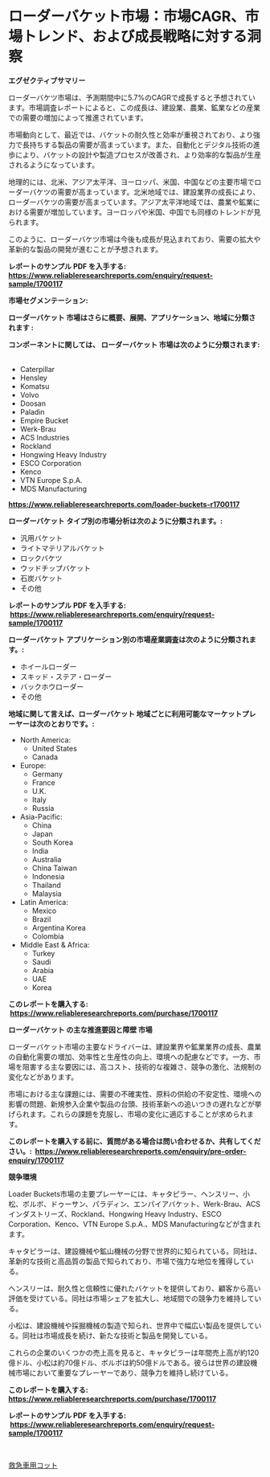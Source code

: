 <p><h1>ローダーバケット市場：市場CAGR、市場トレンド、および成長戦略に対する洞察</h1></p><p><strong>エグゼクティブサマリー</strong></p>
<p><p>ローダーバケツ市場は、予測期間中に5.7%のCAGRで成長すると予想されています。市場調査レポートによると、この成長は、建設業、農業、鉱業などの産業での需要の増加によって推進されています。</p><p>市場動向として、最近では、バケットの耐久性と効率が重視されており、より強力で長持ちする製品の需要が高まっています。また、自動化とデジタル技術の進歩により、バケットの設計や製造プロセスが改善され、より効率的な製品が生産されるようになっています。</p><p>地理的には、北米、アジア太平洋、ヨーロッパ、米国、中国などの主要市場でローダーバケツの需要が高まっています。北米地域では、建設業界の成長により、ローダーバケツの需要が高まっています。アジア太平洋地域では、農業や鉱業における需要が増加しています。ヨーロッパや米国、中国でも同様のトレンドが見られます。</p><p>このように、ローダーバケツ市場は今後も成長が見込まれており、需要の拡大や革新的な製品の開発が進むことが予想されます。</p></p>
<p><strong>レポートのサンプル PDF を入手する: <a href="https://www.reliableresearchreports.com/enquiry/request-sample/1700117">https://www.reliableresearchreports.com/enquiry/request-sample/1700117</a></strong></p>
<p><strong>市場セグメンテーション:</strong></p>
<p><strong> ローダーバケット 市場はさらに概要、展開、アプリケーション、地域に分類されます :</strong></p>
<p><strong>コンポーネントに関しては、 ローダーバケット 市場は次のように分類されます: &nbsp;</strong></p>
<p><ul><li>Caterpillar</li><li>Hensley</li><li>Komatsu</li><li>Volvo</li><li>Doosan</li><li>Paladin</li><li>Empire Bucket</li><li>Werk-Brau</li><li>ACS Industries</li><li>Rockland</li><li>Hongwing Heavy Industry</li><li>ESCO Corporation</li><li>Kenco</li><li>VTN Europe S.p.A.</li><li>MDS Manufacturing</li></ul></p>
<p><strong><a href="https://www.reliableresearchreports.com/loader-buckets-r1700117">https://www.reliableresearchreports.com/loader-buckets-r1700117</a></strong></p>
<p><strong> ローダーバケット タイプ別の市場分析は次のように分類されます。:</strong></p>
<p><ul><li>汎用バケット</li><li>ライトマテリアルバケット</li><li>ロックバケツ</li><li>ウッドチップバケット</li><li>石炭バケット</li><li>その他</li></ul></p>
<p><strong>レポートのサンプル PDF を入手する: &nbsp;<a href="https://www.reliableresearchreports.com/enquiry/request-sample/1700117">https://www.reliableresearchreports.com/enquiry/request-sample/1700117</a></strong></p>
<p><strong> ローダーバケット アプリケーション別の市場産業調査は次のように分類されます。:</strong></p>
<p><ul><li>ホイールローダー</li><li>スキッド・ステア・ローダー</li><li>バックホウローダー</li><li>その他</li></ul></p>
<p><strong>地域に関して言えば、ローダーバケット 地域ごとに利用可能なマーケットプレーヤーは次のとおりです。:</strong></p>
<p><ul>
    <li>
        North America:
        <ul>
            <li>United States</li>
            <li>Canada</li>
        </ul>
    </li>
    <li>
        Europe:
        <ul>
            <li>Germany</li>
            <li>France</li>
            <li>U.K.</li>
            <li>Italy</li>
            <li>Russia</li>
        </ul>
    </li>
    <li>
        Asia-Pacific:
        <ul>
            <li>China</li>
            <li>Japan</li>
            <li>South Korea</li>
            <li>India</li>
            <li>Australia</li>
            <li>China Taiwan</li>
            <li>Indonesia</li>
            <li>Thailand</li>
            <li>Malaysia</li>
        </ul>
    </li>
    <li>
        Latin America:
        <ul>
            <li>Mexico</li>
            <li>Brazil</li>
            <li>Argentina Korea</li>
            <li>Colombia</li>
        </ul>
    </li>
    <li>
        Middle East & Africa:
        <ul>
            <li>Turkey</li>
            <li>Saudi</li>
            <li>Arabia</li>
            <li>UAE</li>
            <li>Korea</li>
        </ul>
    </li>
    </ul></p>
<p><strong>このレポートを購入する: &nbsp;<a href="https://www.reliableresearchreports.com/purchase/1700117">https://www.reliableresearchreports.com/purchase/1700117</a></strong></p>
<p><strong>ローダーバケット の主な推進要因と障壁 市場</strong></p>
<p><p>ローダーバケット市場の主要なドライバーは、建設業界や鉱業業界の成長、農業の自動化需要の増加、効率性と生産性の向上、環境への配慮などです。一方、市場を阻害する主な要因には、高コスト、技術的な複雑さ、競争の激化、法規制の変化などがあります。</p><p>市場における主な課題には、需要の不確実性、原料の供給の不安定性、環境への影響の問題、新規参入企業や製品の台頭、技術革新への追いつきの遅れなどが挙げられます。これらの課題を克服し、市場の変化に適応することが求められます。</p></p>
<p><strong>このレポートを購入する前に、質問がある場合は問い合わせるか、共有してください。:&nbsp; <a href="https://www.reliableresearchreports.com/enquiry/pre-order-enquiry/1700117">https://www.reliableresearchreports.com/enquiry/pre-order-enquiry/1700117</a></strong></p>
<p><strong>競争環境</strong></p>
<p><p>Loader Buckets市場の主要プレーヤーには、キャタピラー、ヘンスリー、小松、ボルボ、ドゥーサン、パラディン、エンパイアバケット、Werk-Brau、ACSインダストリーズ、Rockland、Hongwing Heavy Industry、ESCO Corporation、Kenco、VTN Europe S.p.A.、MDS Manufacturingなどが含まれます。</p><p>キャタピラーは、建設機械や鉱山機械の分野で世界的に知られている。同社は、革新的な技術と高品質の製品で知られており、市場で強力な地位を獲得している。</p><p>ヘンスリーは、耐久性と信頼性に優れたバケットを提供しており、顧客から高い評価を受けている。同社は市場シェアを拡大し、地域間での競争力を維持している。</p><p>小松は、建設機械や採掘機械の製造で知られ、世界中で幅広い製品を提供している。同社は市場成長を続け、新たな技術と製品を開発している。</p><p>これらの企業のいくつかの売上高を見ると、キャタピラーは年間売上高が約120億ドル、小松は約70億ドル、ボルボは約50億ドルである。彼らは世界の建設機械市場において重要なプレーヤーであり、競争力を維持し続けている。</p></p>
<p><strong>このレポートを購入する: &nbsp; <a href="https://www.reliableresearchreports.com/purchase/1700117">https://www.reliableresearchreports.com/purchase/1700117</a></strong></p>
<p><strong>レポートのサンプル PDF を入手する: &nbsp;<a href="https://www.reliableresearchreports.com/enquiry/request-sample/1700117">https://www.reliableresearchreports.com/enquiry/request-sample/1700117</a></strong><strong></strong></p>
<p>&nbsp;</p>
<p><p><a href="https://github.com/SantosDicki04/Market-Research-Report-List-1/blob/main/766821719411.md">救急車用コット</a></p></p>